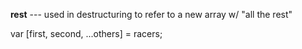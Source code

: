 **rest**
--- used in destructuring to refer to a new array w/ "all the rest"

var [first, second, ...others] = racers;